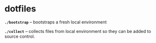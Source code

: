 # dotfiles

**`./bootstrap`** – bootstraps a fresh local environment

**`./collect`** – collects files from local environment so they
can be added to source control.
